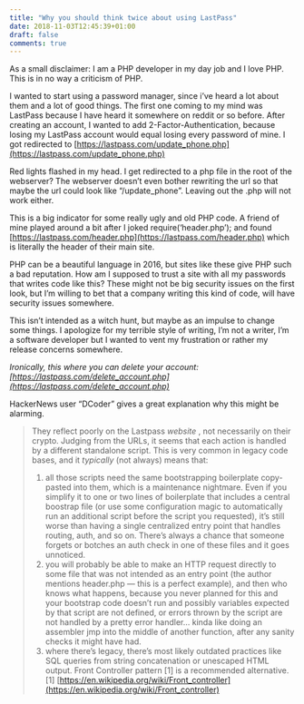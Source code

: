 ```yaml
---
title: "Why you should think twice about using LastPass"
date: 2018-11-03T12:45:39+01:00
draft: false
comments: true
---
```

As a small disclaimer: I am a PHP developer in my day job and I love PHP. This is in no way a criticism of PHP.

I wanted to start using a password manager, since i’ve heard a lot about them and a lot of good things. The first one coming to my mind was LastPass because I have heard it somewhere on reddit or so before. After creating an account, I wanted to add 2-Factor-Authentication, because losing my LastPass account would equal losing every password of mine. I got redirected to [https://lastpass.com/update_phone.php](https://lastpass.com/update_phone.php)

Red lights flashed in my head. I get redirected to a php file in the root of the webserver? The webserver doesn’t even bother rewriting the url so that maybe the url could look like “/update_phone”. Leaving out the .php will not work either.

This is a big indicator for some really ugly and old PHP code. A friend of mine played around a bit after I joked require(‘header.php’); and found [https://lastpass.com/header.php](https://lastpass.com/header.php) which is literally the header of their main site.

PHP can be a beautiful language in 2016, but sites like these give PHP such a bad reputation. How am I supposed to trust a site with all my passwords that writes code like this? These might not be big security issues on the first look, but I’m willing to bet that a company writing this kind of code, will have security issues somewhere.

This isn’t intended as a witch hunt, but maybe as an impulse to change some things. I apologize for my terrible style of writing, I’m not a writer, I’m a software developer but I wanted to vent my frustration or rather my release concerns somewhere.

*Ironically, this where you can delete your account: [https://lastpass.com/delete_account.php](https://lastpass.com/delete_account.php)*

HackerNews user “DCoder” gives a great explanation why this might be alarming.

> They reflect poorly on the Lastpass *website* , not necessarily on their crypto.
> Judging from the URLs, it seems that each action is handled by a different standalone script. This is very common in legacy code bases, and it *typically* (not always) means that:
> 1) all those scripts need the same bootstrapping boilerplate copy-pasted into them, which is a maintenance nightmare. Even if you simplify it to one or two lines of boilerplate that includes a central boostrap file (or use some configuration magic to automatically run an additional script before the script you requested), it’s still worse than having a single centralized entry point that handles routing, auth, and so on. There’s always a chance that someone forgets or botches an auth check in one of these files and it goes unnoticed.
> 2) you will probably be able to make an HTTP request directly to some file that was not intended as an entry point (the author mentions header.php — this is a perfect example), and then who knows what happens, because you never planned for this and your bootstrap code doesn’t run and possibly variables expected by that script are not defined, or errors thrown by the script are not handled by a pretty error handler… kinda like doing an assembler jmp into the middle of another function, after any sanity checks it might have had.
> 3) where there’s legacy, there’s most likely outdated practices like SQL queries from string concatenation or unescaped HTML output.
> Front Controller pattern [1] is a recommended alternative.
> [1] [https://en.wikipedia.org/wiki/Front_controller](https://en.wikipedia.org/wiki/Front_controller)
